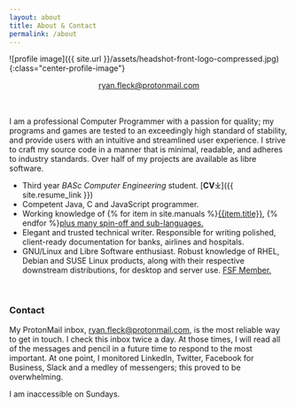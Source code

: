 ```yaml
---
layout: about
title: About & Contact
permalink: /about
---
```


![profile image]({{ site.url }}/assets/headshot-front-logo-compressed.jpg){:class="center-profile-image"}

<p style="text-align: center; margin-bottom: 3rem;">
    <a href="mailto:ryan.fleck@protonmail.com">ryan.fleck@protonmail.com</a>
</p>

I am a professional Computer Programmer with a passion for quality; my programs and games are tested to an exceedingly high standard of stability, and provide users with an intuitive and streamlined user experience. I strive to craft my source code in a manner that is minimal, readable, and adheres to industry standards. Over half of my projects are available as libre software.

- Third year *BASc Computer Engineering* student. [**CV**&#10515;]({{ site.resume_link }})
- Competent Java, C and JavaScript programmer.
- Working knowledge of {% for item in site.manuals %}<a href="https://github.com/RyanFleck/Projects/tree/master{{item.url}}">{{item.title}}</a>, {% endfor %}[plus many spin-off and sub-languages.](https://github.com/RyanFleck)
- Elegant and trusted technical writer. Responsible for writing polished, client-ready documentation for banks, airlines and hospitals.
- GNU/Linux and Libre Software enthusiast. Robust knowledge of RHEL, Debian and SUSE Linux products, along with their respective downstream distributions, for desktop and server use. [FSF Member.](http://www.fsf.org)


<br/>

### Contact

My ProtonMail inbox, [ryan.fleck@protonmail.com](mailto:ryan.fleck@protonmail.com),  is the most reliable way to get in touch. I check this inbox twice a day. At those times, I will read all of the messages and pencil in a future time to respond to the most important. At one point, I monitored LinkedIn, Twitter, Facebook for Business, Slack and a medley of messengers; this proved to be overwhelming.

I am inaccessible on Sundays.

<br/>
